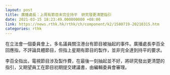 ```yaml
---
layout: post
title: 廣播處長：上周有節目未完全持平　研究發更清楚指引
date: 2021-03-15 18:23:49.000000000 +08:00
link: https://news.rthk.hk/rthk/ch/component/k2/1580719-20210315.htm
categories: rthk
---
```


在立法會一個委員會上，多名議員關注港台有節目被抽起的事件。廣播處長李百全回應指，不評論具體節目，但指上星期有節目的製作，並非完全達到持平的要求。

李百全指出，電視節目涉及製作費，在最後一刻抽起並不好，將研究發出更清楚的指引，又期望員工在節目初期提交建議書，由編輯委員會審理。
